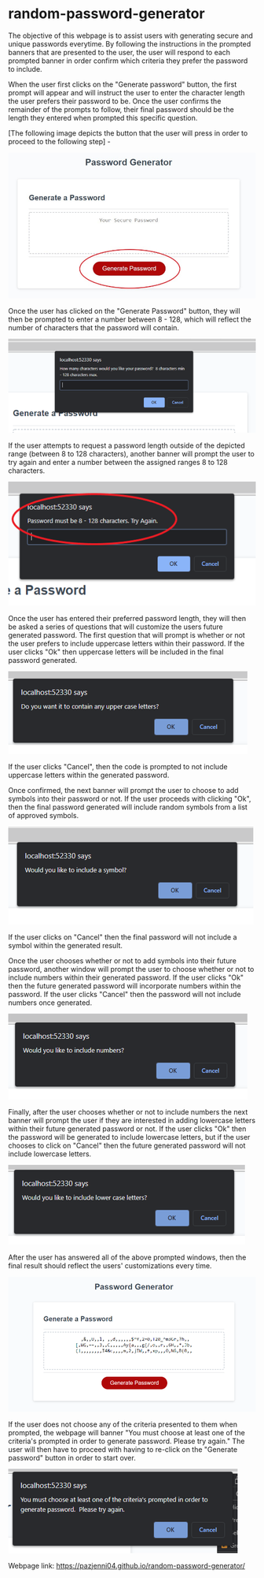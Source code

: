 # random-password-generator
The objective of this webpage is to assist users with generating secure and unique passwords everytime.  By following the instructions in the prompted banners that are presented to the user, the user will respond to each prompted banner in order confirm which criteria they prefer the password to include.

When the user first clicks on the "Generate password" button, the first prompt will appear and will instruct the user to enter the character length the user prefers their password to be.  Once the user confirms the remainder of the prompts to follow, their final password should be the length they entered when prompted this specific question.  

[The following image depicts the button that the user will press in order to proceed to the following step] - 

![Getting Started](images\generate-button.jpg)

Once the user has clicked on the "Generate Password" button, they will then be prompted to enter a number between 8 - 128, which will reflect the number of characters that the password will contain.

![The following image will show the prompt window that will request for the length of the password.](images\character-length.PNG)

If the user attempts to request a password length outside of the depicted range (between 8 to 128 characters), another banner will prompt the user to try again and enter a number between the assigned ranges 8 to 128 characters.

![The following image shows the window that will prompt if user does not maintain within the range.](images\try-again-error.png)

Once the user has entered their preferred password length, they will then be asked a series of questions that will customize the users future generated password.  The first question that will prompt is whether or not the user prefers to include uppercase letters within their password.  If the user clicks "Ok" then uppercase letters will be included in the final password generated.

![The following image shows the window prompted for the user to include upper case letters or not.](images\upper-case-prompt.PNG)

If the user clicks "Cancel", then the code is prompted to not include uppercase letters within the generated password.

Once confirmed, the next banner will prompt the user to choose to add symbols into their password or not.  If the user proceeds with clicking "Ok", then the final password generated will include random symbols from a list of approved symbols.

![The following image shows the window prompted for the user to include a symbol in their generate password or not.](images\symbol-prompt.PNG)

If the user clicks on "Cancel" then the final password will not include a symbol within the generated result.

Once the user chooses whether or not to add symbols into their future password, another window will prompt the user to choose whether or not to include numbers within their generated password.  If the user clicks "Ok" then the future generated password will incorporate numbers within the password.  If the user clicks "Cancel" then the password will not include numbers once generated.

![The following image shows the window prompted for the user to include numbers within their generated password or not.](images\number-prompt.PNG)

Finally, after the user chooses whether or not to include numbers the next banner will prompt the user if they are interested in adding lowercase letters within their future generated password or not.  If the user clicks "Ok" then the password will be generated to include lowercase letters, but if the user chooses to click on "Cancel" then the future generated password will not include lowercase letters.

![The following image shows the window prompted for the user to include numbers within their generated password or not.](images\lower-case-prompt.PNG)

After the user has answered all of the above prompted windows, then the final result should reflect the users' customizations every time.

![The following image shows an example of a generated password to include all customizations - uppercase letter, symbols, numbers, lowercase letters.](images\final-result.PNG)

If the user does not choose any of the criteria presented to them when prompted, the webpage will banner "You must choose at least one of the criteria's prompted in order to generate password.  Please try again."  The user will then have to proceed with having to re-click on the "Generate password" button in order to start over.

![The following image shows an example of the banner that will prompt if the user clicks cancel for all criteria options](images\must-choose-one.PNG)

Webpage link: https://pazjenni04.github.io/random-password-generator/
